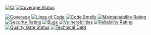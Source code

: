 [![CI](https://github.com/landdragon/Confrontation/actions/workflows/Test.yml/badge.svg?branch=master)](https://github.com/landdragon/Confrontation/actions/workflows/Test.yml)
[![Coverage Status](https://coveralls.io/repos/github/landdragon/Confrontation/badge.svg?branch=master)](https://coveralls.io/github/landdragon/Confrontation?branch=master)

[![Coverage](https://sonarcloud.io/api/project_badges/measure?project=landdragon_Confrontation&metric=coverage)](https://sonarcloud.io/summary/new_code?id=landdragon_Confrontation)
[![Lines of Code](https://sonarcloud.io/api/project_badges/measure?project=landdragon_Confrontation&metric=ncloc)](https://sonarcloud.io/summary/new_code?id=landdragon_Confrontation)
[![Code Smells](https://sonarcloud.io/api/project_badges/measure?project=landdragon_Confrontation&metric=code_smells)](https://sonarcloud.io/summary/new_code?id=landdragon_Confrontation)
[![Maintainability Rating](https://sonarcloud.io/api/project_badges/measure?project=landdragon_Confrontation&metric=sqale_rating)](https://sonarcloud.io/summary/new_code?id=landdragon_Confrontation)
[![Security Rating](https://sonarcloud.io/api/project_badges/measure?project=landdragon_Confrontation&metric=security_rating)](https://sonarcloud.io/summary/new_code?id=landdragon_Confrontation)
[![Bugs](https://sonarcloud.io/api/project_badges/measure?project=landdragon_Confrontation&metric=bugs)](https://sonarcloud.io/summary/new_code?id=landdragon_Confrontation)
[![Vulnerabilities](https://sonarcloud.io/api/project_badges/measure?project=landdragon_Confrontation&metric=vulnerabilities)](https://sonarcloud.io/summary/new_code?id=landdragon_Confrontation)
[![Reliability Rating](https://sonarcloud.io/api/project_badges/measure?project=landdragon_Confrontation&metric=reliability_rating)](https://sonarcloud.io/summary/new_code?id=landdragon_Confrontation)
[![Quality Gate Status](https://sonarcloud.io/api/project_badges/measure?project=landdragon_Confrontation&metric=alert_status)](https://sonarcloud.io/summary/new_code?id=landdragon_Confrontation)
[![Technical Debt](https://sonarcloud.io/api/project_badges/measure?project=landdragon_Confrontation&metric=sqale_index)](https://sonarcloud.io/summary/new_code?id=landdragon_Confrontation)
